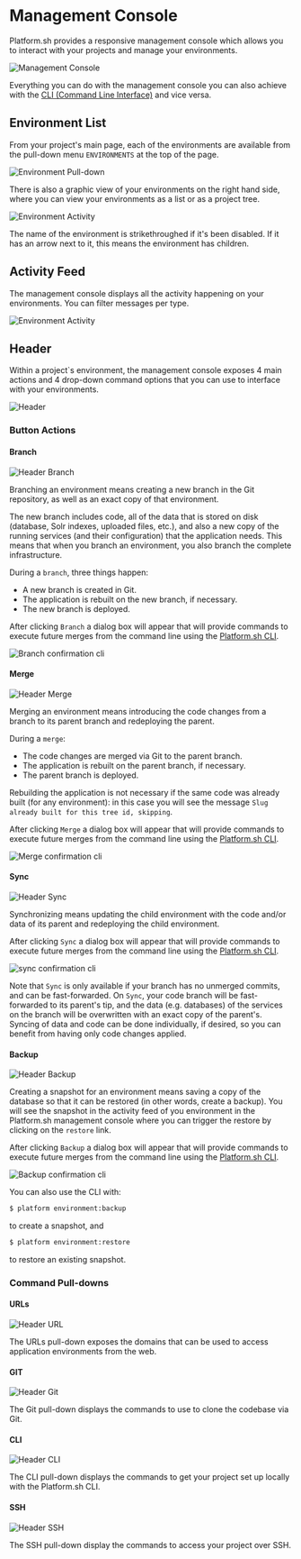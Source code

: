 # Management Console

Platform.sh provides a responsive management console which allows you to interact with your projects and manage your environments. 

![Management Console](/images/mgmt-console/project.png)

Everything you can do with the management console you can also achieve with the  [CLI (Command Line Interface)](/gettingstarted/cli.md) and vice versa.

## Environment List

From your project's main page, each of the environments are available from the pull-down menu `ENVIRONMENTS` at the top of the page. 

![Environment Pull-down](/images/to-replace/env-pulldown.png)

There is also a graphic view of your environments on the right hand side, where you can view your environments as a list or as a project tree. 

![Environment Activity](/images/mgmt-console/environments.png)

The name of the environment is strikethroughed if it's been disabled. If it has an arrow next to it, this means the environment has children.

## Activity Feed

The management console displays all the activity happening on your environments. You can filter messages per type.

![Environment Activity](/images/mgmt-console/activity.png)


## Header

Within a project`s environment, the management console exposes 4 main actions and 4 drop-down command options that you can use to interface with your environments. 

![Header](/images/mgmt-console/header-new.png)

### Button Actions

#### Branch

![Header Branch](/images/mgmt-console/header-branch.png)

Branching an environment means creating a new branch in the Git repository, as well as an exact copy of that environment.

The new branch includes code, all of the data that is stored on disk (database, Solr indexes, uploaded files, etc.), and also a new copy of the running services (and their configuration) that the application needs. This means that when you branch an environment, you also branch the complete infrastructure.

During a `branch`, three things happen:

* A new branch is created in Git.
* The application is rebuilt on the new branch, if necessary.
* The new branch is deployed.

After clicking `Branch` a dialog box will appear that will provide commands to execute future merges from the command line using the [Platform.sh CLI](/gettingstarted/cli.md).

![Branch confirmation cli](/images/mgmt-console/header-branch-box.png)

#### Merge

![Header Merge](/images/mgmt-console/header-merge.png)

Merging an environment means introducing the code changes from a branch to its parent branch and redeploying the parent.

During a `merge`:

* The code changes are merged via Git to the parent branch.
* The application is rebuilt on the parent branch, if necessary.
* The parent branch is deployed.

Rebuilding the application is not necessary if the same code was already built (for any environment): in this case you will see the message ``Slug already built for this tree id, skipping``.

After clicking `Merge` a dialog box will appear that will provide commands to execute future merges from the command line using the [Platform.sh CLI](/gettingstarted/cli.md).

![Merge confirmation cli](/images/mgmt-console/header-merge-box.png)

#### Sync

![Header Sync](/images/mgmt-console/header-sync.png)

Synchronizing means updating the child environment with the code and/or data of its parent and redeploying the child environment.

After clicking `Sync` a dialog box will appear that will provide commands to execute future merges from the command line using the [Platform.sh CLI](/gettingstarted/cli.md).

![sync confirmation cli](/images/mgmt-console/header-sync-box.png)

Note that `Sync` is only available if your branch has no unmerged commits, and can be fast-forwarded. On `Sync`, your code branch will be fast-forwarded to its parent's tip, and the data (e.g. databases) of the services on the branch will be overwritten with an exact copy of the parent's. Syncing of data and code can be done individually, if desired, so you can benefit from having only code changes applied.

#### Backup

![Header Backup](/images/mgmt-console/header-backup.png)

Creating a snapshot for an environment means saving a copy of the database so that it can be restored (in other words, create a backup). You will see the snapshot in the activity feed of you environment in the Platform.sh management console where you can trigger the restore by
clicking on the `restore` link.

After clicking `Backup` a dialog box will appear that will provide commands to execute future merges from the command line using the [Platform.sh CLI](/gettingstarted/cli.md).

![Backup confirmation cli](/images/mgmt-console/header-backup-box.png)

You can also use the CLI with:

```bash
$ platform environment:backup
```

to create a snapshot, and

```bash
$ platform environment:restore
```

to restore an existing snapshot.

### Command Pull-downs

#### URLs

![Header URL](/images/mgmt-console/header-urls.png)

The URLs pull-down exposes the domains that can be used to access application environments from the web.

#### GIT

![Header Git](/images/mgmt-console/header-git.png)

The Git pull-down displays the commands to use to clone the codebase via Git.

#### CLI

![Header CLI](/images/mgmt-console/header-cli.png)

The CLI pull-down displays the commands to get your project set up locally with the Platform.sh CLI.

#### SSH

![Header SSH](/images/mgmt-console/header-ssh.png)

The SSH pull-down display the commands to access your project over SSH.

